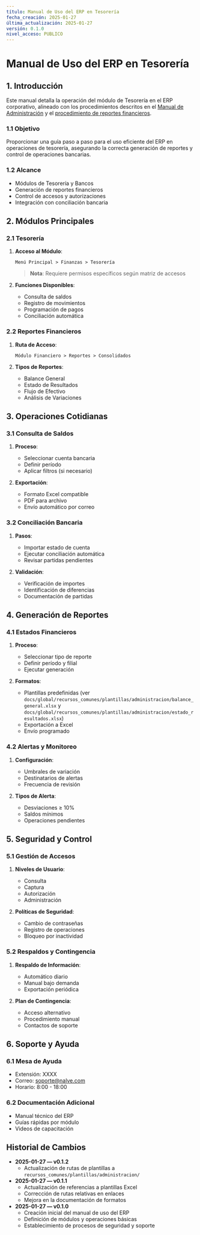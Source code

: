 ```yaml
---
título: Manual de Uso del ERP en Tesorería
fecha_creación: 2025-01-27
última_actualización: 2025-01-27
versión: 0.1.0
nivel_acceso: PUBLICO
---
```


# Manual de Uso del ERP en Tesorería

## 1. Introducción
Este manual detalla la operación del módulo de Tesorería en el ERP corporativo, alineado con los procedimientos descritos en el [Manual de Administración](../manual_administracion.md) y el [procedimiento de reportes financieros](./01_procedimiento_reportes_financieros.md).

### 1.1 Objetivo
Proporcionar una guía paso a paso para el uso eficiente del ERP en operaciones de tesorería, asegurando la correcta generación de reportes y control de operaciones bancarias.

### 1.2 Alcance
- Módulos de Tesorería y Bancos
- Generación de reportes financieros
- Control de accesos y autorizaciones
- Integración con conciliación bancaria

## 2. Módulos Principales

### 2.1 Tesorería
1. **Acceso al Módulo**:
   ```
   Menú Principal > Finanzas > Tesorería
   ```
   > **Nota**: Requiere permisos específicos según matriz de accesos

2. **Funciones Disponibles**:
   - Consulta de saldos
   - Registro de movimientos
   - Programación de pagos
   - Conciliación automática

### 2.2 Reportes Financieros
1. **Ruta de Acceso**:
   ```
   Módulo Financiero > Reportes > Consolidados
   ```

2. **Tipos de Reportes**:
   - Balance General
   - Estado de Resultados
   - Flujo de Efectivo
   - Análisis de Variaciones

## 3. Operaciones Cotidianas

### 3.1 Consulta de Saldos
1. **Proceso**:
   - Seleccionar cuenta bancaria
   - Definir período
   - Aplicar filtros (si necesario)

2. **Exportación**:
   - Formato Excel compatible
   - PDF para archivo
   - Envío automático por correo

### 3.2 Conciliación Bancaria
1. **Pasos**:
   - Importar estado de cuenta
   - Ejecutar conciliación automática
   - Revisar partidas pendientes

2. **Validación**:
   - Verificación de importes
   - Identificación de diferencias
   - Documentación de partidas

## 4. Generación de Reportes

### 4.1 Estados Financieros
1. **Proceso**:
   - Seleccionar tipo de reporte
   - Definir período y filial
   - Ejecutar generación

2. **Formatos**:
   - Plantillas predefinidas (ver `docs/global/recursos_comunes/plantillas/administracion/balance_general.xlsx` y `docs/global/recursos_comunes/plantillas/administracion/estado_resultados.xlsx`)
   - Exportación a Excel
   - Envío programado

### 4.2 Alertas y Monitoreo
1. **Configuración**:
   - Umbrales de variación
   - Destinatarios de alertas
   - Frecuencia de revisión

2. **Tipos de Alerta**:
   - Desviaciones ≥ 10%
   - Saldos mínimos
   - Operaciones pendientes

## 5. Seguridad y Control

### 5.1 Gestión de Accesos
1. **Niveles de Usuario**:
   - Consulta
   - Captura
   - Autorización
   - Administración

2. **Políticas de Seguridad**:
   - Cambio de contraseñas
   - Registro de operaciones
   - Bloqueo por inactividad

### 5.2 Respaldos y Contingencia
1. **Respaldo de Información**:
   - Automático diario
   - Manual bajo demanda
   - Exportación periódica

2. **Plan de Contingencia**:
   - Acceso alternativo
   - Procedimiento manual
   - Contactos de soporte

## 6. Soporte y Ayuda

### 6.1 Mesa de Ayuda
- Extensión: XXXX
- Correo: soporte@nalve.com
- Horario: 8:00 - 18:00

### 6.2 Documentación Adicional
- Manual técnico del ERP
- Guías rápidas por módulo
- Videos de capacitación

## Historial de Cambios
- **2025-01-27 — v0.1.2**
  - Actualización de rutas de plantillas a `recursos_comunes/plantillas/administracion/`
- **2025-01-27 — v0.1.1**
  - Actualización de referencias a plantillas Excel
  - Corrección de rutas relativas en enlaces
  - Mejora en la documentación de formatos
- **2025-01-27 — v0.1.0**
  - Creación inicial del manual de uso del ERP
  - Definición de módulos y operaciones básicas
  - Establecimiento de procesos de seguridad y soporte 